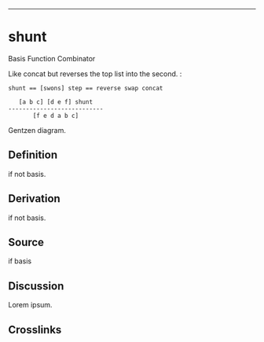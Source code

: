 ------------------------------------------------------------------------

# shunt

Basis Function Combinator

Like concat but reverses the top list into the second. :

    shunt == [swons] step == reverse swap concat

       [a b c] [d e f] shunt
    ---------------------------
           [f e d a b c] 

Gentzen diagram.

## Definition

if not basis.

## Derivation

if not basis.

## Source

if basis

## Discussion

Lorem ipsum.

## Crosslinks
